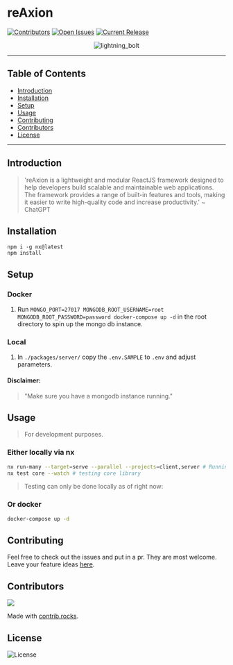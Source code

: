 # reAxion

[![Contributors](https://img.shields.io/github/contributors/rbrtbrnschn/reAxion?color=green)](https://github.com/rbrtbrnschn/reAxion/graphs/contributors)
[![Open Issues](https://img.shields.io/github/issues-raw/rbrtbrnschn/reAxion?color=yellow)](https://github.com/rbrtbrnschn/reAxion/issues)
[![Current Release](https://img.shields.io/github/v/release/rbrtbrnschn/reAxion?color=blue)](https://github.com/rbrtbrnschn/reAxion/releases)

<div style="display: flex; justify-content:center; align-items:center;">
  <img src="https://raw.githubusercontent.com/rbrtbrnschn/reAxion/main/packages/client/public/android-chrome-512x512.png" alt="lightning_bolt" />
</div>



---

## Table of Contents
- [Introduction](#introduction)
- [Installation](#installation)
- [Setup](#setup)
- [Usage](#usage)
- [Contributing](#contributing)
- [Contributors](#contributors)
- [License](#license)

---

## Introduction

> 'reAxion is a lightweight and modular ReactJS framework designed to help developers build scalable and maintainable web applications. The framework provides a range of built-in features and tools, making it easier to write high-quality code and increase productivity.' ~ ChatGPT 


## Installation

```
npm i -g nx@latest
npm install
```

## Setup

### Docker

1. Run `MONGO_PORT=27017 MONGODB_ROOT_USERNAME=root MONGODB_ROOT_PASSWORD=password docker-compose up -d` in the root directory to 
spin up the mongo db instance.

### Local

1. In `./packages/server/` copy the `.env.SAMPLE` to `.env` and adjust parameters. 

#### Disclaimer:

> "Make sure you have a mongodb instance running."

## Usage

> For development purposes.

### Either locally via nx

```bash
nx run-many --target=serve --parallel --projects=client,server # Running dev environment
nx test core --watch # testing core library
```

> Testing can only be done locally as of right now:


### Or docker

```bash
docker-compose up -d
```

## Contributing

Feel free to check out the issues and put in a pr. They are most welcome. 
Leave your feature ideas [here](https://github.com/rbrtbrnschn/reAxion/discussions/50).

## Contributors

<a href="https://github.com/rbrtbrnschn/reAxion/graphs/contributors">
  <img src="https://contrib.rocks/image?repo=rbrtbrnschn/reAxion" />
</a>

Made with [contrib.rocks](https://contrib.rocks).

## License

![License](https://i.imgflip.com/2mskjg.jpg)
